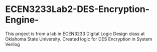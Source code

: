 # ECEN3233Lab2-DES-Encryption-Engine-
This project is from a lab in ECEN3233 Digital Logic Design class at Oklahoma State University. Created logic for DES Encryption in System Verilog
